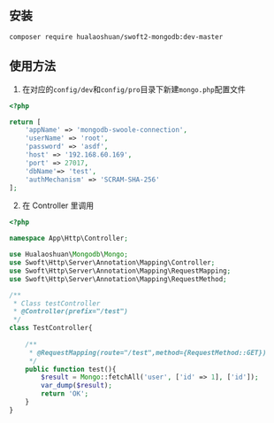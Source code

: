 
## 安装
`composer require hualaoshuan/swoft2-mongodb:dev-master`

## 使用方法
1. 在对应的`config/dev`和`config/pro`目录下新建`mongo.php`配置文件
```php
<?php

return [
    'appName' => 'mongodb-swoole-connection',
    'userName' => 'root',
    'password' => 'asdf',
    'host' => '192.168.60.169',
    'port' => 27017,
    'dbName'=> 'test',
    'authMechanism' => 'SCRAM-SHA-256'
];
```
2. 在 Controller 里调用
```php
<?php

namespace App\Http\Controller;

use Hualaoshuan\Mongodb\Mongo;
use Swoft\Http\Server\Annotation\Mapping\Controller;
use Swoft\Http\Server\Annotation\Mapping\RequestMapping;
use Swoft\Http\Server\Annotation\Mapping\RequestMethod;

/**
 * Class testController
 * @Controller(prefix="/test")
 */
class TestController{
    
    /**
     * @RequestMapping(route="/test",method={RequestMethod::GET})
     */
    public function test(){
        $result = Mongo::fetchAll('user', ['id' => 1], ['id']);
        var_dump($result);
        return 'OK';
    }
}
```